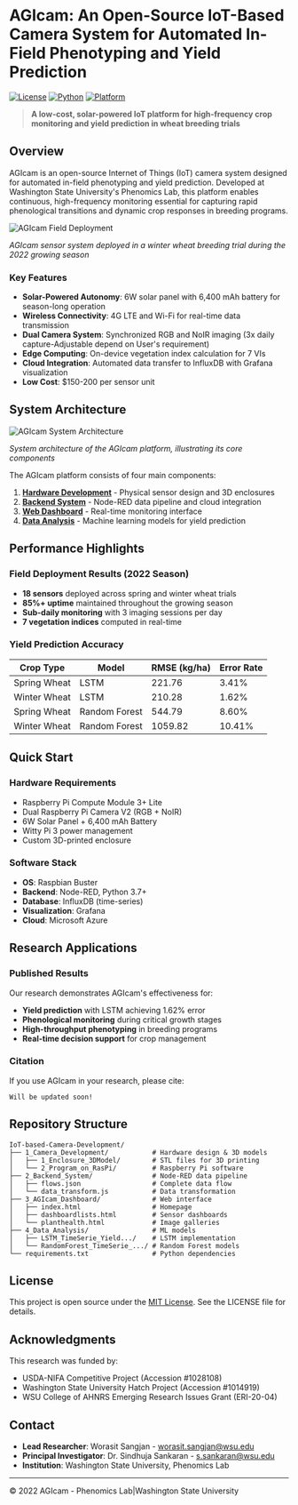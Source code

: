 # AGIcam: An Open-Source IoT-Based Camera System for Automated In-Field Phenotyping and Yield Prediction

[![License](https://img.shields.io/badge/License-Open%20Source-green.svg)](LICENSE)
[![Python](https://img.shields.io/badge/Python-3.7+-blue.svg)](https://python.org)
[![Platform](https://img.shields.io/badge/Platform-Raspberry%20Pi-red.svg)](https://raspberrypi.org)

> **A low-cost, solar-powered IoT platform for high-frequency crop monitoring and yield prediction in wheat breeding trials**

## Overview

AGIcam is an open-source Internet of Things (IoT) camera system designed for automated in-field phenotyping and yield prediction. Developed at Washington State University's Phenomics Lab, this platform enables continuous, high-frequency monitoring essential for capturing rapid phenological transitions and dynamic crop responses in breeding programs.

![AGIcam Field Deployment](path/to/figure1-image.png)

*AGIcam sensor system deployed in a winter wheat breeding trial during the 2022 growing season*

### Key Features

- **Solar-Powered Autonomy**: 6W solar panel with 6,400 mAh battery for season-long operation
- **Wireless Connectivity**: 4G LTE and Wi-Fi for real-time data transmission
- **Dual Camera System**: Synchronized RGB and NoIR imaging (3x daily capture-Adjustable depend on User's requirement)
- **Edge Computing**: On-device vegetation index calculation for 7 VIs
- **Cloud Integration**: Automated data transfer to InfluxDB with Grafana visualization
- **Low Cost**: $150-200 per sensor unit

## System Architecture

![AGIcam System Architecture](path/to/figure3-system-architecture.png)

*System architecture of the AGIcam platform, illustrating its core components*

The AGIcam platform consists of four main components:

1. **[Hardware Development](1_Camera_Development/)** - Physical sensor design and 3D enclosures
2. **[Backend System](2_Backend_System/)** - Node-RED data pipeline and cloud integration  
3. **[Web Dashboard](3_AGIcam_Dashboard/)** - Real-time monitoring interface
4. **[Data Analysis](4_Data_Analysis/)** - Machine learning models for yield prediction

## Performance Highlights

### Field Deployment Results (2022 Season)
- **18 sensors** deployed across spring and winter wheat trials
- **85%+ uptime** maintained throughout the growing season
- **Sub-daily monitoring** with 3 imaging sessions per day
- **7 vegetation indices** computed in real-time

### Yield Prediction Accuracy
| Crop Type | Model | RMSE (kg/ha) | Error Rate |
|-----------|-------|--------------|------------|
| Spring Wheat | LSTM | 221.76 | 3.41% |
| Winter Wheat | LSTM | 210.28 | 1.62% |
| Spring Wheat | Random Forest | 544.79 | 8.60% |
| Winter Wheat | Random Forest | 1059.82 | 10.41% |

## Quick Start

### Hardware Requirements
- Raspberry Pi Compute Module 3+ Lite
- Dual Raspberry Pi Camera V2 (RGB + NoIR)
- 6W Solar Panel + 6,400 mAh Battery
- Witty Pi 3 power management
- Custom 3D-printed enclosure

### Software Stack
- **OS**: Raspbian Buster
- **Backend**: Node-RED, Python 3.7+
- **Database**: InfluxDB (time-series)
- **Visualization**: Grafana
- **Cloud**: Microsoft Azure


## Research Applications

### Published Results
Our research demonstrates AGIcam's effectiveness for:
- **Yield prediction** with LSTM achieving 1.62% error
- **Phenological monitoring** during critical growth stages
- **High-throughput phenotyping** in breeding programs
- **Real-time decision support** for crop management

### Citation
If you use AGIcam in your research, please cite:
```
Will be updated soon!
```

## Repository Structure

```
IoT-based-Camera-Development/
├── 1_Camera_Development/           # Hardware design & 3D models
│   ├── 1_Enclosure_3DModel/        # STL files for 3D printing
│   └── 2_Program_on_RasPi/         # Raspberry Pi software
├── 2_Backend_System/               # Node-RED data pipeline
│   ├── flows.json                  # Complete data flow
│   └── data_transform.js           # Data transformation
├── 3_AGIcam_Dashboard/             # Web interface
│   ├── index.html                  # Homepage
│   ├── dashboardlists.html         # Sensor dashboards
│   └── planthealth.html            # Image galleries
├── 4_Data_Analysis/                # ML models
│   ├── LSTM_TimeSerie_Yield.../    # LSTM implementation
│   └── RandomForest_TimeSerie_.../ # Random Forest models
└── requirements.txt                # Python dependencies
```

## License

This project is open source under the [MIT License](LICENSE). See the LICENSE file for details.

## Acknowledgments

This research was funded by:
- USDA-NIFA Competitive Project (Accession #1028108)
- Washington State University Hatch Project (Accession #1014919)
- WSU College of AHNRS Emerging Research Issues Grant (ERI-20-04)

## Contact

- **Lead Researcher**: Worasit Sangjan - [worasit.sangjan@wsu.edu](mailto:worasit.sangjan@wsu.edu)
- **Principal Investigator**: Dr. Sindhuja Sankaran - [s.sankaran@wsu.edu](mailto:s.sankaran@wsu.edu)
- **Institution**: Washington State University, Phenomics Lab

---
© 2022 AGIcam - Phenomics Lab|Washington State University